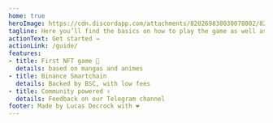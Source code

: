 ```yaml
---
home: true
heroImage: https://cdn.discordapp.com/attachments/820269838030078002/821862891355373618/logo.png
tagline: Here you’ll find the basics on how to play the game as well as advanced tips and tricks to become the best NoodleCards collector.
actionText: Get started →
actionLink: /guide/
features:
- title: First NFT game 🎉
  details: based on mangas and animes
- title: Binance Smartchain 
  details: Backed by BSC, with low fees
- title: Community powered ✌️
  details: Feedback on our Telegram channel
footer: Made by Lucas Decrock with ❤️
---
```

